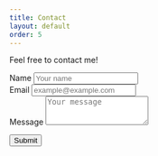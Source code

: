 ```yaml
---
title: Contact
layout: default
order: 5
---
```

<!-- Contact form -->
<p class="text-muted">Feel free to contact me!</p>
<form action="https://formspree.io/xeqajboo" method="POST">
  <div class="form-row">
    <div class="form-group col-md-6">
      <label for="inputName">Name</label>
      <input type="text" class="form-control" id="inputName" placeholder="Your name" name="name" required>
    </div>
    <div class="form-group col-md-6">
      <label for="inputEmail">Email</label>
      <input type="email" class="form-control" id="inputEmail" placeholder="example@example.com" name="email" required>
    </div>
  </div>
  <div class="form-group">
    <label for="inputMessage">Message</label>
    <textarea class="form-control" id="inputMessage" rows="3" placeholder="Your message" name="message" required></textarea>
  </div>
  
  <button type="submit" class="btn btn-primary">Submit</button>
</form>
<!-- ./Contact form -->